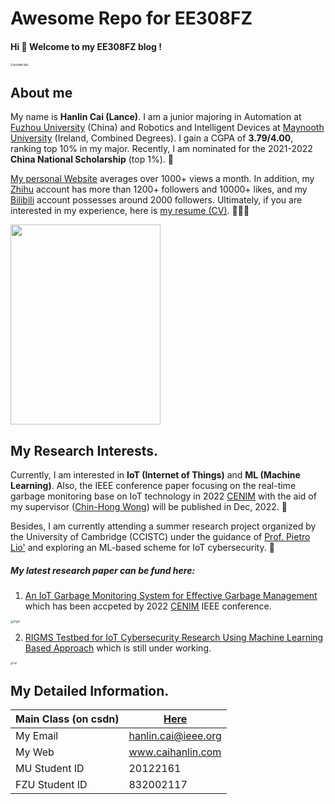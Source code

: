 # Awesome Repo for EE308FZ

#### Hi 👋  Welcome to my EE308FZ blog !



<img src="https://s2.loli.net/2022/10/22/aLYq8JtblNXdKxT.jpg" alt="请添加图片描述" style="zoom: 25%;" />

## About me

My name is **Hanlin Cai (Lance)**. I am a junior majoring in Automation at [Fuzhou University] (China) and Robotics and Intelligent Devices at [Maynooth University] (Ireland, Combined Degrees). I gain a CGPA of **3.79/4.00**, ranking top 10% in my major. Recently, I am nominated for the 2021-2022 **China National Scholarship** (top 1%). 🎊

[My personal Website] averages over 1000+ views a month. In addition, my [Zhihu] account has more than 1200+ followers and 10000+ likes, and my [Bilibili] account possesses around 2000 followers. Ultimately, if you are interested in my experience, here is [my resume (CV)]. 👨🏻‍💻

<img src="https://www.caihanlin.com/caihanlin.jpg" class="floatpic" width="240" height="320">

## My Research Interests.
Currently, I am interested in **IoT (Internet of Things)** and **ML (Machine Learning)**. Also, the IEEE conference paper focusing on the real-time garbage monitoring base on IoT technology in 2022 [CENIM]  with the aid of my supervisor ([Chin-Hong Wong]) will be published in Dec, 2022. 🎉

Besides, I am currently attending a summer research project organized by the University of Cambridge (CCISTC) under the guidance of [Prof. Pietro Lio'] and exploring an ML-based scheme for IoT cybersecurity. 🚀



##### **My latest research paper can be fund here:**

1. [An IoT Garbage Monitoring System for Effective Garbage Management] which has been accpeted by  2022 [CENIM] IEEE conference.

<img src="https://s2.loli.net/2022/10/24/UfTsthVYMwBJoHR.png" alt="Fig3" style="zoom:33%;" />

2. [RIGMS Testbed for IoT Cybersecurity Research Using Machine Learning Based Approach] which is still under working.

<img src="https://s2.loli.net/2022/10/24/LXj7mcfbgsqVIRS.png" alt="Fig1" style="zoom:25%;" />

## My Detailed Information.

| Main Class (on csdn) | [Here]|
|--|--|
| My Email                   | hanlin.cai@ieee.org   |
| My Web | www.caihanlin.com |
| MU Student ID | 20122161 |
|FZU Student ID|832002117|



[Zhihu]:https://www.zhihu.com/people/chlire
[Bilibili]:https://space.bilibili.com/594030035?spm_id_from=333.1007.0.0
[CENIM]:http://cenim.its.ac.id/#pdfexpress
[My Personal Website]: https://mieclance.club/
[My Bilibili Channel]: https://space.bilibili.com/594030035?spm_id_from=333.1007.0.0
[Fuzhou University]: https://www.fzu.edu.cn/
[Maynooth University]: https://maynoothuniversity.ie/
[Chin-Hong Wong]: https://www.researchgate.net/profile/Chin-Hong-Wong
[Prof. Pietro Lio']: https://www.cl.cam.ac.uk/~pl219/
[my resume (CV)]:https://caihanlin.com/file/CV-HanlinCAI.pdf
[An IoT Garbage Monitoring System for Effective Garbage Management]:https://github.com/GuangLun2000/miec-club-lance/tree/main/Research-Paper/1-IoT-Garbage-Monitoring-in-CENIM2022
[RIGMS Testbed for IoT Cybersecurity Research Using Machine Learning Based Approach]:https://github.com/GuangLun2000/miec-club-lance/tree/main/Research-Paper/2-IoT-ML-Cybersecurity-in-Cambridge

[here]:https://blog.csdn.net/weixin_51100018/category_12066029.html?spm=1001.2014.3001.5482
[Assignment1]:https://github.com/GuangLun2000/EE308FZ/tree/main/Requirement-for-LAB/Lab1-20221022
